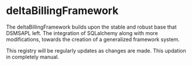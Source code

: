 # deltaBillingFramework
The deltaBillingFramework builds upon the stable and robust base that DSMSAPL left. 
The integration of SQLalchemy along with more modifications, towards the creation of a generalized framework system.

This registry will be regularly updates as changes are made. This updation in completely manual.

